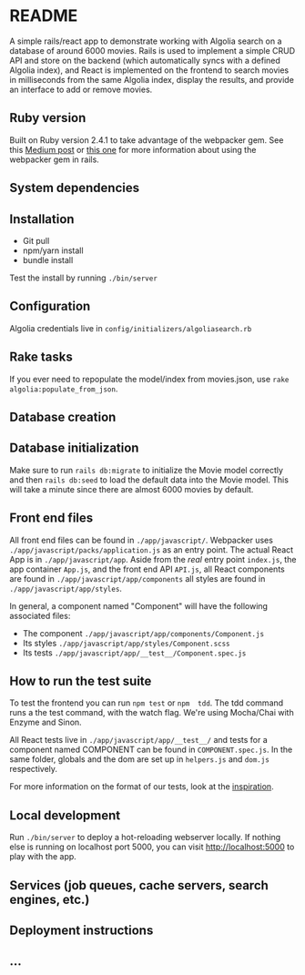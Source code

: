 # README

A simple rails/react app to demonstrate working with Algolia search on a database of around 6000 movies. Rails is used to implement a simple CRUD API and store on the backend (which automatically syncs with a defined Algolia index), and React is implemented on the frontend to search movies in milliseconds from the same Algolia index, display the results, and provide an interface to add or remove movies.

## Ruby version

Built on Ruby version 2.4.1 to take advantage of the webpacker gem. See this [Medium post](https://medium.com/statuscode/introducing-webpacker-7136d66cddfb) or [this one](https://medium.com/@hpux/rails-5-1-loves-javascript-a1d84d5318b) for more information about using the webpacker gem in rails.

## System dependencies

## Installation

  - Git pull
  - npm/yarn install
  - bundle install

 Test the install by running `./bin/server`

## Configuration

Algolia credentials live in `config/initializers/algoliasearch.rb`

## Rake tasks

If you ever need to repopulate the model/index from movies.json, use `rake algolia:populate_from_json`.

## Database creation


## Database initialization

Make sure to run `rails db:migrate` to initialize the Movie model correctly and then `rails db:seed` to load the default data into the Movie model. This will take a minute since there are almost 6000 movies by default.

## Front end files

All front end files can be found in `./app/javascript/`. Webpacker uses `./app/javascript/packs/application.js` as an entry point. The actual React App is in `./app/javascript/app`. Aside from the *real* entry point `index.js`, the app container `App.js`, and the front end API `API.js`, all React components are found in `./app/javascript/app/components` all styles are found in `./app/javascript/app/styles`.

In general, a component named "Component" will have the following associated files:
  - The component `./app/javascript/app/components/Component.js`
  - Its styles `./app/javascript/app/styles/Component.scss`
  - Its tests `./app/javascript/app/__test__/Component.spec.js`


## How to run the test suite

To test the frontend you can run `npm test` or `npm  tdd`. The tdd command runs a the test command, with the watch flag. We're using Mocha/Chai with Enzyme and Sinon.

All React tests live in `./app/javascript/app/__test__/` and tests for a component named COMPONENT can be found in `COMPONENT.spec.js`. In the same folder, globals and the dom are set up in `helpers.js` and `dom.js` respectively.

For more information on the format of our tests, look at the [inspiration](http://blog.ricardofilipe.com/post/react-enzyme-tdd-tutorial).

## Local development

Run `./bin/server` to deploy a hot-reloading webserver locally. If nothing else is running on localhost port 5000, you can visit [http://localhost:5000](http://localhost:5000) to play with the app.

## Services (job queues, cache servers, search engines, etc.)

## Deployment instructions

## ...

